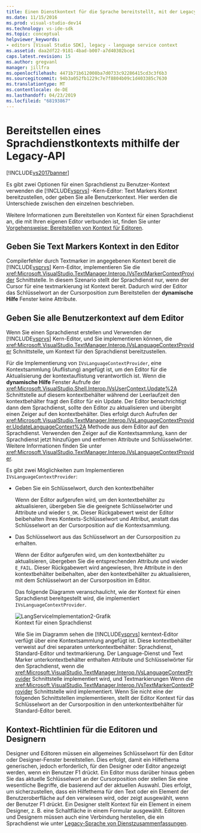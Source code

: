 ```yaml
---
title: Einen Dienstkontext für die Sprache bereitstellt, mit der Legacy-API | Microsoft-Dokumentation
ms.date: 11/15/2016
ms.prod: visual-studio-dev14
ms.technology: vs-ide-sdk
ms.topic: conceptual
helpviewer_keywords:
- editors [Visual Studio SDK], legacy - language service context
ms.assetid: daa2df22-9181-4bad-b007-a7d40302bce1
caps.latest.revision: 15
ms.author: gregvanl
manager: jillfra
ms.openlocfilehash: 4471b71b612008ba7d0733c92286415cd3c3f6b3
ms.sourcegitcommit: 94b3a052fb1229c7e7f8804b09c1d403385c7630
ms.translationtype: MT
ms.contentlocale: de-DE
ms.lasthandoff: 04/23/2019
ms.locfileid: "68193867"
---
```

# <a name="providing-a-language-service-context-by-using-the-legacy-api"></a>Bereitstellen eines Sprachdienstkontexts mithilfe der Legacy-API
[!INCLUDE[vs2017banner](../includes/vs2017banner.md)]

Es gibt zwei Optionen für einen Sprachdienst zu Benutzer-Kontext verwenden die [!INCLUDE[vsprvs](../includes/vsprvs-md.md)] -Kern-Editor: Text Markers Kontext bereitzustellen, oder geben Sie alle Benutzerkontext. Hier werden die Unterschiede zwischen den einzelnen beschrieben.  
  
 Weitere Informationen zum Bereitstellen von Kontext für einen Sprachdienst an, die mit Ihren eigenen Editor verbunden ist, finden Sie unter [Vorgehensweise: Bereitstellen von Kontext für Editoren](../extensibility/how-to-provide-context-for-editors.md).  
  
## <a name="provide-text-marker-context-to-the-editor"></a>Geben Sie Text Markers Kontext in den Editor  
 Compilerfehler durch Textmarker im angegebenen Kontext bereit die [!INCLUDE[vsprvs](../includes/vsprvs-md.md)] Kern-Editor, implementieren Sie die <xref:Microsoft.VisualStudio.TextManager.Interop.IVsTextMarkerContextProvider> Schnittstelle. In diesem Szenario stellt der Sprachdienst nur, wenn der Cursor für eine textmarkierung ist Kontext bereit. Dadurch wird der Editor das Schlüsselwort an der Cursorposition zum Bereitstellen der **dynamische Hilfe** Fenster keine Attribute.  
  
## <a name="provide-all-user-context-to-the-editor"></a>Geben Sie alle Benutzerkontext auf dem Editor  
 Wenn Sie einen Sprachdienst erstellen und Verwenden der [!INCLUDE[vsprvs](../includes/vsprvs-md.md)] Kern-Editor, und Sie implementieren können, die <xref:Microsoft.VisualStudio.TextManager.Interop.IVsLanguageContextProvider> Schnittstelle, um Kontext für den Sprachdienst bereitzustellen.  
  
 Für die Implementierung von `IVsLanguageContextProvider`, eine Kontextsammlung (Auflistung) angefügt ist, um den Editor für die Aktualisierung der kontextauflistung verantwortlich ist. Wenn die **dynamische Hilfe** Fenster Aufrufe der <xref:Microsoft.VisualStudio.Shell.Interop.IVsUserContext.Update%2A> Schnittstelle auf diesem kontextbehälter während der Leerlaufzeit den kontextbehälter fragt den Editor für ein Update. Der Editor benachrichtigt dann dem Sprachdienst, sollte den Editor zu aktualisieren und übergibt einen Zeiger auf den kontextbehälter. Dies erfolgt durch Aufrufen der <xref:Microsoft.VisualStudio.TextManager.Interop.IVsLanguageContextProvider.UpdateLanguageContext%2A> Methode aus dem Editor auf den Sprachdienst. Verwenden den Zeiger auf die Kontextsammlung, kann der Sprachdienst jetzt hinzufügen und entfernen Attribute und Schlüsselwörter. Weitere Informationen finden Sie unter <xref:Microsoft.VisualStudio.TextManager.Interop.IVsLanguageContextProvider>.  
  
 Es gibt zwei Möglichkeiten zum Implementieren `IVsLanguageContextProvider`:  
  
- Geben Sie ein Schlüsselwort, durch den kontextbehälter  
  
   Wenn der Editor aufgerufen wird, um den kontextbehälter zu aktualisieren, übergeben Sie die geeignete Schlüsselwörter und Attribute und wieder `S_OK`. Dieser Rückgabewert weist der Editor beibehalten Ihres Kontexts-Schlüsselwort und Attribut, anstatt das Schlüsselwort an der Cursorposition auf die Kontextsammlung.  
  
- Das Schlüsselwort aus das Schlüsselwort an der Cursorposition zu erhalten.  
  
   Wenn der Editor aufgerufen wird, um den kontextbehälter zu aktualisieren, übergeben Sie die entsprechenden Attribute und wieder `E_FAIL`. Dieser Rückgabewert wird angewiesen, Ihre Attribute in den kontextbehälter beibehalten, aber den kontextbehälter zu aktualisieren, mit dem Schlüsselwort an der Cursorposition im Editor.  
  
  Das folgende Diagramm veranschaulicht, wie der Kontext für einen Sprachdienst bereitgestellt wird, die implementiert `IVsLanguageContextProvider`.  
  
  ![LangServiceImplementation2-Grafik](../extensibility/media/vslanguageservice2.gif "vsLanguageService2")  
  Kontext für einen Sprachdienst  
  
  Wie Sie im Diagramm sehen die [!INCLUDE[vsprvs](../includes/vsprvs-md.md)] kerntext-Editor verfügt über eine Kontextsammlung angefügt ist. Diese kontextbehälter verweist auf drei separaten unterkontextbehälter: Sprachdienst, Standard-Editor und textmarkierung. Der Language-Dienst und Text Marker unterkontextbehälter enthalten Attribute und Schlüsselwörter für den Sprachdienst, wenn die <xref:Microsoft.VisualStudio.TextManager.Interop.IVsLanguageContextProvider> Schnittstelle implementiert wird, und Textmarkierungen Wenn die <xref:Microsoft.VisualStudio.TextManager.Interop.IVsTextMarkerContextProvider> Schnittstelle wird implementiert. Wenn Sie nicht eine der folgenden Schnittstellen implementieren, stellt der Editor Kontext für das Schlüsselwort an der Cursorposition in den unterkontextbehälter für Standard-Editor bereit.  
  
## <a name="context-guidelines-for-editors-and-designers"></a>Kontext-Richtlinien für die Editoren und Designern  
 Designer und Editoren müssen ein allgemeines Schlüsselwort für den Editor oder Designer-Fenster bereitstellen. Dies erfolgt, damit ein Hilfethema generischen, jedoch erforderlich, für den Designer oder Editor angezeigt werden, wenn ein Benutzer F1 drückt. Ein Editor muss darüber hinaus geben Sie das aktuelle Schlüsselwort an der Cursorposition oder stellen Sie eine wesentliche Begriffe, die basierend auf der aktuellen Auswahl. Dies erfolgt, um sicherzustellen, dass ein Hilfethema für den Text oder ein Element der Benutzeroberfläche auf den verwiesen wird, oder zeigt ausgewählt, wenn der Benutzer F1 drückt. Ein Designer stellt Kontext für ein Element in einem Designer, z. B. eine Schaltfläche in einem Formular ausgewählt. Editoren und Designern müssen auch eine Verbindung herstellen, die ein Sprachdienst wie unter [Legacy-Sprache von Dienstzusammenfassungen](../extensibility/internals/legacy-language-service-essentials.md).
